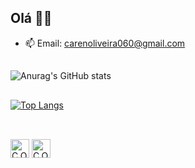 ## Olá 👋😊

- 📫 Email: carenoliveira060@gmail.com
##

<!-- <div>
  <a href="https://github.com/CarenOliv">
  <img height=180cm src="https://github-readme-stats.vercel.app/api?username=CarenOliv&show_icons=true&theme=radical&include_all_commits=true&count_private=true"/>
  <img height=180cm src="https://github-readme-stats.vercel.app/api/top-langs/?username=CarenOliv&layout=compact&langs_count=16&theme=radical"/>
</div>
 -->


![Anurag's GitHub stats](https://github-readme-stats.vercel.app/api?username=CarenOliv&show_icons=true&theme=radical)

##

[![Top Langs](https://github-readme-stats.vercel.app/api/top-langs/?username=CarenOliv&compact_layout=true)](https://github.com/CarenOliv/github-readme-stats)

##  


<div styles="display: inline_block"><br>
<!--   <img align="center" alt="C.Oliv-HTML" height="30" src="https://cdn.jsdelivr.net/gh/devicons/devicon/icons/html5/html5-original.svg" />
  <img align="center" alt="C.Oliv-HTML" height="30" src="https://cdn.jsdelivr.net/gh/devicons/devicon/icons/css3/css3-original.svg" /> -->
  <img align="center" alt="C.Oliv-HTML" height="30" src="https://cdn.jsdelivr.net/gh/devicons/devicon/icons/java/java-original.svg" />
  <img align="center" alt="C.Oliv-HTML" height="30" src="https://cdn.jsdelivr.net/gh/devicons/devicon/icons/python/python-original.svg" />
</div>

<div>
  <!--Porcentual das linguagens usadas>
  <!--<img src="https://github-readme-stats.vercel.app/api/top-langs/?username=CarenOliv&compact_layout=true"/>-->
</div>
  
<div>
 <!--<img src="https://github-readme-stats.vercel.app/api/pin/?username=CarenOliv&repo=NOME_DO_REPOSITÓRIO_QUE_DESEJA_SER_MOSTRADO"/>-->  
</div>
